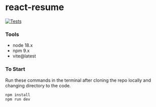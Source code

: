 # react-resume

[![Tests](https://github.com/HussainTaj-W/resume/actions/workflows/tests.yml/badge.svg)](https://github.com/HussainTaj-W/resume/actions/workflows/tests.yml)

### Tools

- node 18.x
- npm 9.x
- vite@latest

### To Start

Run these commands in the terminal after cloning the repo locally and changing directory to the code.

```bash
npm install
npm run dev
```
